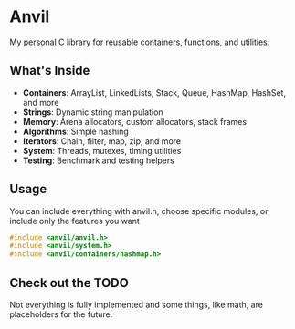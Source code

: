 # Anvil

My personal C library for reusable containers, functions, and utilities.

## What's Inside

- **Containers**: ArrayList, LinkedLists, Stack, Queue, HashMap, HashSet, and more
- **Strings**: Dynamic string manipulation
- **Memory**: Arena allocators, custom allocators, stack frames
- **Algorithms**: Simple hashing
- **Iterators**: Chain, filter, map, zip, and more
- **System**: Threads, mutexes, timing utilities
- **Testing**: Benchmark and testing helpers

## Usage

You can include everything with anvil.h, choose specific modules, or include only the features you want
```c
#include <anvil/anvil.h>
#include <anvil/system.h>
#include <anvil/containers/hashmap.h>
```

## Check out the TODO

Not everything is fully implemented and some things, like math, are placeholders for the future.
